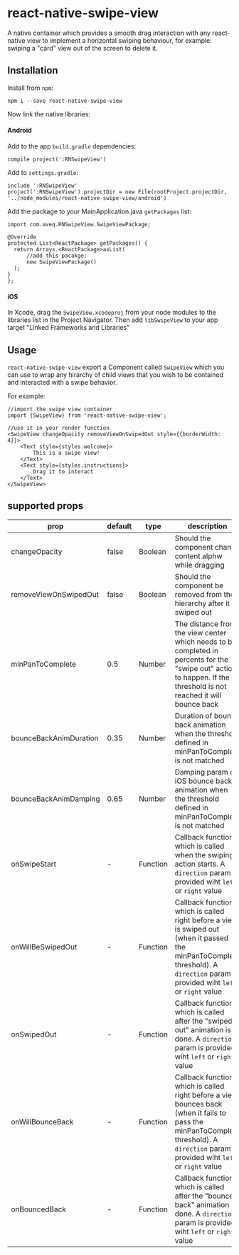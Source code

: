 # react-native-swipe-view
A native container which provides a smooth drag interaction with any react-native view to implement a horizontal swiping behaviour, for example: swiping a "card" view out of the screen to delete it.

## Installation
Install from `npm`:

`npm i --save react-native-swipe-view`

Now link the native libraries:

#### Android
Add to the app `build.gradle` dependencies:

```
compile project(':RNSwipeView')
```

Add to `settings.gradle`:

```
include ':RNSwipeView'
project(':RNSwipeView').projectDir = new File(rootProject.projectDir, '../node_modules/react-native-swipe-view/android')
```

Add the package to your MainApplication.java `getPackages` list:

```
import com.aveq.RNSwipeView.SwipeViewPackage;

@Override
protected List<ReactPackage> getPackages() {
  return Arrays.<ReactPackage>asList(
      //add this pacakge:
      new SwipeViewPackage()
  );
}
};
```

#### iOS
In Xcode, drag the `SwipeView.xcodeproj` from your node modules to the libraries list in the Project Navigator. Then add `libSwipeView` to your app target "Linked Frameworks and Libraries"

## Usage
`react-native-swipe-view` export a Component called `SwipeView` which you can use to wrap any hirarchy of child views that you wish to be contained and interacted with a swipe behavior.

For example:

```
//import the swipe view container
import {SwipeView} from 'react-native-swipe-view';

//use it in your render function
<SwipeView changeOpacity removeViewOnSwipedOut style={{borderWidth: 4}}>
	<Text style={styles.welcome}>
		This is a swipe view!
	</Text>
	<Text style={styles.instructions}>
		Drag it to interact
	</Text>
</SwipeView>
```

## supported props

| prop | default | type | description |
| ---- | ---- | ----| ---- |
| changeOpacity | false | Boolean | Should the component change content alphw while dragging |
| removeViewOnSwipedOut |false | Boolean | Should the component be removed from the hierarchy after it is swiped out |
| minPanToComplete | 0.5 | Number | The distance from the view center which needs to be completed in percents for the "swipe out" action to happen. If the threshold is not reached it will bounce back |
| bounceBackAnimDuration | 0.35 | Number | Duration of bounce back animation when the threshold defined in minPanToComplete is not matched |
| bounceBackAnimDamping | 0.65 | Number | Damping param of iOS bounce back animation when the threshold defined in minPanToComplete is not matched |
| onSwipeStart | - | Function | Callback function which is called when the swiping action starts. A `direction` param is provided wiht `left` or `right` value  |
| onWillBeSwipedOut | - | Function | Callback function which is called right before a view is swiped out (when it passed the minPanToComplete threshold). A `direction` param is provided wiht `left` or `right` value |
| onSwipedOut | - | Function | Callback function which is called after the "swiped out" animation is done. A `direction` param is provided wiht `left` or `right` value |
| onWillBounceBack | - | Function | Callback function which is called right before a view bounces back (when it fails to pass the minPanToComplete threshold). A `direction` param is provided wiht `left` or `right` value |
| onBouncedBack | - | Function | Callback function which is called after the "bounce back" animation is done. A `direction` param is provided wiht `left` or `right` value |
